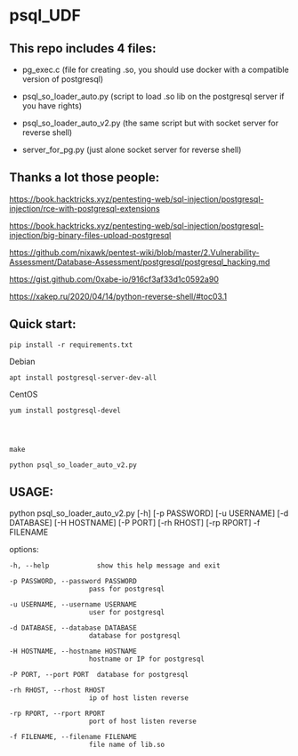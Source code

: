 # psql_UDF

## This repo includes 4 files:

- pg_exec.c  (file for creating .so, you should use docker with a compatible version of postgresql)

- psql_so_loader_auto.py (script to load .so lib on the postgresql server if you have rights)

- psql_so_loader_auto_v2.py (the same script but with socket server for reverse shell)

- server_for_pg.py (just alone socket server for reverse shell)




## Thanks a lot those people:

   https://book.hacktricks.xyz/pentesting-web/sql-injection/postgresql-injection/rce-with-postgresql-extensions

   https://book.hacktricks.xyz/pentesting-web/sql-injection/postgresql-injection/big-binary-files-upload-postgresql

   https://github.com/nixawk/pentest-wiki/blob/master/2.Vulnerability-Assessment/Database-Assessment/postgresql/postgresql_hacking.md

   https://gist.github.com/0xabe-io/916cf3af33d1c0592a90

   https://xakep.ru/2020/04/14/python-reverse-shell/#toc03.1
   
   
   
## Quick start:

    pip install -r requirements.txt

Debian
    
    apt install postgresql-server-dev-all

CentOS
    
    yum install postgresql-devel

    
    
    
    make

    python psql_so_loader_auto_v2.py




## USAGE:

python psql_so_loader_auto_v2.py [-h] [-p PASSWORD] [-u USERNAME] [-d DATABASE] [-H HOSTNAME] [-P PORT] [-rh RHOST] [-rp RPORT] -f FILENAME

options:
 
    -h, --help            show this help message and exit
 
    -p PASSWORD, --password PASSWORD
                        pass for postgresql
 
    -u USERNAME, --username USERNAME
                        user for postgresql
 
    -d DATABASE, --database DATABASE
                        database for postgresql
 
    -H HOSTNAME, --hostname HOSTNAME
                        hostname or IP for postgresql
 
    -P PORT, --port PORT  database for postgresql
 
    -rh RHOST, --rhost RHOST
                        ip of host listen reverse
 
    -rp RPORT, --rport RPORT
                        port of host listen reverse
 
    -f FILENAME, --filename FILENAME
                        file name of lib.so

